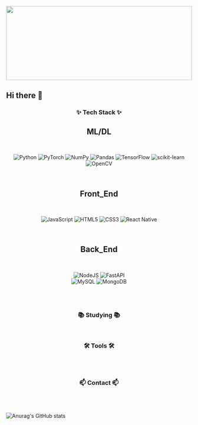 <div align="center">
  <img src="https://encrypted-tbn0.gstatic.com/images?q=tbn:ANd9GcS05mF_R6qon0NJqrz7s0fjacih82u2bt9hIw&s" width="100%" height="200px"/>
</div>

## Hi there 👋

<h3 align="center">✨ Tech Stack ✨</h3>

<div align="center">
  
## ML/DL 
  
  </br>

![Python](https://img.shields.io/badge/python-3670A0?style=for-the-badge&logo=python&logoColor=ffdd54)
![PyTorch](https://img.shields.io/badge/PyTorch-%23EE4C2C.svg?style=for-the-badge&logo=PyTorch&logoColor=white) 	![NumPy](https://img.shields.io/badge/numpy-%23013243.svg?style=for-the-badge&logo=numpy&logoColor=white)  	![Pandas](https://img.shields.io/badge/pandas-%23150458.svg?style=for-the-badge&logo=pandas&logoColor=white)
![TensorFlow](https://img.shields.io/badge/TensorFlow-%23FF6F00.svg?style=for-the-badge&logo=TensorFlow&logoColor=white) ![scikit-learn](https://img.shields.io/badge/scikit--learn-%23F7931E.svg?style=for-the-badge&logo=scikit-learn&logoColor=white) 	![OpenCV](https://img.shields.io/badge/opencv-%23white.svg?style=for-the-badge&logo=opencv&logoColor=white)
</div>
<br>
<div align="center">
  
##  Front_End 
  <br>

![JavaScript](https://img.shields.io/badge/javascript-%23323330.svg?style=for-the-badge&logo=javascript&logoColor=%23F7DF1E)   	![HTML5](https://img.shields.io/badge/html5-%23E34F26.svg?style=for-the-badge&logo=html5&logoColor=white)  ![CSS3](https://img.shields.io/badge/css3-%231572B6.svg?style=for-the-badge&logo=css3&logoColor=white)
 ![React Native](https://img.shields.io/badge/react_native-%2320232a.svg?style=for-the-badge&logo=react&logoColor=%2361DAFB)
</div>
<br>
<div align="center">
  
## Back_End 
  <br>

![NodeJS](https://img.shields.io/badge/node.js-6DA55F?style=for-the-badge&logo=node.js&logoColor=white)  ![FastAPI](https://img.shields.io/badge/FastAPI-005571?style=for-the-badge&logo=fastapi) <br/>
![MySQL](https://img.shields.io/badge/mysql-4479A1.svg?style=for-the-badge&logo=mysql&logoColor=white)  	![MongoDB](https://img.shields.io/badge/MongoDB-%234ea94b.svg?style=for-the-badge&logo=mongodb&logoColor=white)
</div>

<div align="center">

</div>

<br>

<div align="center">

</div>

<br>

<h3 align="center">📚 Studying 📚</h3>
<div align="center">

</div>

<br>

<h3 align="center">🛠 Tools 🛠</h3>
<div align="center">

</div>

<div align="center">

</div>

<br>

<div align="center">

</div>

<br>

<h3 align="center">📫 Contact 📫</h3>
<div align="center">

</div>

<br>
<br>

![Anurag's GitHub stats](https://github-readme-stats.vercel.app/api?username=hj2222222&show_icons=true&theme=yeblu)


<!--
**hj2222222/hj2222222** is a ✨ _special_ ✨ repository because its `README.md` (this file) appears on your GitHub profile.

Here are some ideas to get you started:

- 🔭 I’m currently working on ...
- 🌱 I’m currently learning ...
- 👯 I’m looking to collaborate on ...
- 🤔 I’m looking for help with ...
- 💬 Ask me about ...
- 📫 How to reach me: ...
- 😄 Pronouns: ...
- ⚡ Fun fact: ...
-->

